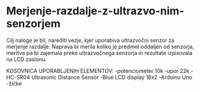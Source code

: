 # Merjenje-razdalje-z-ultrazvo-nim-senzorjem

Cilj naloge je bil, narediti vezje, kjer uporabiva ultrazvočni senzor za merjenje razdalje.
Naprava bi merila koliko je predmet oddaljen od senzorja, meritve pa bi zajemala preko ultrazvočnega senzorja in rezultate izpisovala na LCD zaslonu.

KOSOVNICA UPORABLJENIH ELEMENTOV:
-potenciometer 10k
-upor 22k
-HC-SR04 Ultrasonic Distance Sensor
-Blue LCD display 16x2
-Arduino Uno
-žičke



